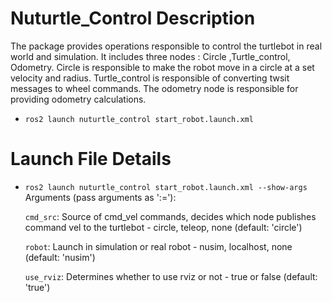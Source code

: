 # Nuturtle_Control Description
The package provides operations responsible to control the turtlebot in real world and simulation. It includes three nodes : Circle ,Turtle_control, Odometry.
Circle is responsible to make the robot move in a circle at a set velocity and radius. Turtle_control is responsible of converting twsit messages to wheel commands. The odometry node is responsible for providing odometry calculations.
* `ros2 launch nuturtle_control start_robot.launch.xml` 

# Launch File Details
* `ros2 launch nuturtle_control start_robot.launch.xml --show-args`
   Arguments (pass arguments as '<name>:=<value>'):

    `cmd_src`:
        Source of cmd_vel commands, decides which node publishes command vel to the turtlebot - circle, teleop, none
        (default: 'circle')

    `robot`:
        Launch in simulation or real robot - nusim, localhost, none
        (default: 'nusim')

    `use_rviz`:
        Determines whether to use rviz or not - true or false
        (default: 'true')

  